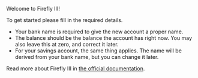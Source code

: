 Welcome to Firefly III!

To get started please fill in the required details.

* Your bank name is required to give the new account a proper name.
* The balance should be the balance the account has right now. You may also leave this at zero, and correct it later.
* For your savings account, the same thing applies. The name will be derived from your bank name, but you can change it later.

Read more about Firefly III in [the official documentation](https://firefly-iii.readthedocs.io/en/latest/).